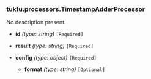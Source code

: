 ### tuktu.processors.TimestampAdderProcessor
No description present.

  * **id** *(type: string)* `[Required]`

  * **result** *(type: string)* `[Required]`

  * **config** *(type: object)* `[Required]`

    * **format** *(type: string)* `[Optional]`

